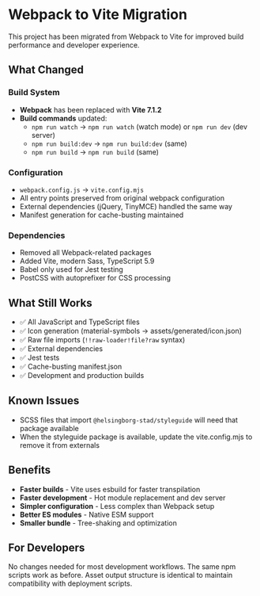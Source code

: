 # Webpack to Vite Migration

This project has been migrated from Webpack to Vite for improved build performance and developer experience.

## What Changed

### Build System
- **Webpack** has been replaced with **Vite 7.1.2**
- **Build commands** updated:
  - `npm run watch` → `npm run watch` (watch mode) or `npm run dev` (dev server)
  - `npm run build:dev` → `npm run build:dev` (same)
  - `npm run build` → `npm run build` (same)

### Configuration
- `webpack.config.js` → `vite.config.mjs`
- All entry points preserved from original webpack configuration
- External dependencies (jQuery, TinyMCE) handled the same way
- Manifest generation for cache-busting maintained

### Dependencies
- Removed all Webpack-related packages
- Added Vite, modern Sass, TypeScript 5.9
- Babel only used for Jest testing
- PostCSS with autoprefixer for CSS processing

## What Still Works

- ✅ All JavaScript and TypeScript files
- ✅ Icon generation (material-symbols → assets/generated/icon.json)
- ✅ Raw file imports (`!!raw-loader!file?raw` syntax)
- ✅ External dependencies
- ✅ Jest tests
- ✅ Cache-busting manifest.json
- ✅ Development and production builds

## Known Issues

- SCSS files that import `@helsingborg-stad/styleguide` will need that package available
- When the styleguide package is available, update the vite.config.mjs to remove it from externals

## Benefits

- **Faster builds** - Vite uses esbuild for faster transpilation
- **Faster development** - Hot module replacement and dev server
- **Simpler configuration** - Less complex than Webpack setup
- **Better ES modules** - Native ESM support
- **Smaller bundle** - Tree-shaking and optimization

## For Developers

No changes needed for most development workflows. The same npm scripts work as before. Asset output structure is identical to maintain compatibility with deployment scripts.